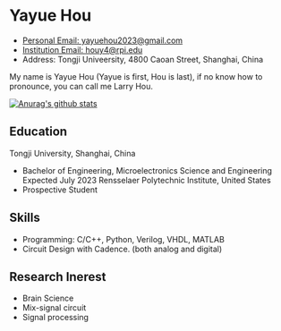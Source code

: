 # Yayue Hou

* [Personal Email: yayuehou2023@gmail.com](mailto:yayuehou2023@gmail.com)
* [Institution Email: houy4@rpi.edu](mailto:houy4@rpi.edu)
* Address: Tongji Univeersity, 4800 Caoan Street, Shanghai, China 

My name is Yayue Hou (Yayue is first, Hou is last), if no know how to pronounce, you can call me Larry Hou.

[![Anurag's github stats](https://github-readme-stats.vercel.app/api?username=YayueHou)](https://github.com/anuraghazra/github-readme-stats)

## Education
Tongji University, Shanghai, China
* Bachelor of Engineering, Microelectronics Science and Engineering Expected July 2023
Rensselaer Polytechnic Institute, United States
* Prospective Student
## Skills
* Programming: C/C++, Python, Verilog, VHDL, MATLAB
* Circuit Design with Cadence. (both analog and digital)
## Research Inerest 
* Brain Science
* Mix-signal circuit
* Signal processing
